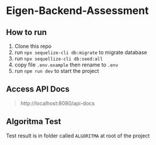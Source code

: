 # Eigen-Backend-Assessment

## How to run
1. Clone this repo
2. run `npx sequelize-cli db:migrate` to migrate database
3. run `npx sequellize-cli db:seed:all`
4. copy file `.env.example` then rename to `.env`
5. run `npm run dev` to start the project

## Access API Docs
> http://localhost:8080/api-docs

## Algoritma Test
Test result is in folder called `ALGORITMA` at root of the project